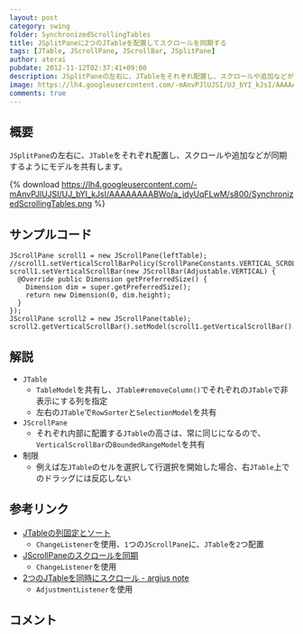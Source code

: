 ```yaml
---
layout: post
category: swing
folder: SynchronizedScrollingTables
title: JSplitPaneに2つのJTableを配置してスクロールを同期する
tags: [JTable, JScrollPane, JScrollBar, JSplitPane]
author: aterai
pubdate: 2012-11-12T02:37:41+09:00
description: JSplitPaneの左右に、JTableをそれぞれ配置し、スクロールや追加などが同期するようにモデルを共有します。
image: https://lh4.googleusercontent.com/-mAnvPJlUJSI/UJ_bYI_kJsI/AAAAAAAABWo/a_jdyUqFLwM/s800/SynchronizedScrollingTables.png
comments: true
---
```

## 概要
`JSplitPane`の左右に、`JTable`をそれぞれ配置し、スクロールや追加などが同期するようにモデルを共有します。

{% download https://lh4.googleusercontent.com/-mAnvPJlUJSI/UJ_bYI_kJsI/AAAAAAAABWo/a_jdyUqFLwM/s800/SynchronizedScrollingTables.png %}

## サンプルコード
<pre class="prettyprint"><code>JScrollPane scroll1 = new JScrollPane(leftTable);
//scroll1.setVerticalScrollBarPolicy(ScrollPaneConstants.VERTICAL_SCROLLBAR_NEVER);
scroll1.setVerticalScrollBar(new JScrollBar(Adjustable.VERTICAL) {
  @Override public Dimension getPreferredSize() {
    Dimension dim = super.getPreferredSize();
    return new Dimension(0, dim.height);
  }
});
JScrollPane scroll2 = new JScrollPane(table);
scroll2.getVerticalScrollBar().setModel(scroll1.getVerticalScrollBar().getModel());
</code></pre>

## 解説
- `JTable`
    - `TableModel`を共有し、`JTable#removeColumn()`でそれぞれの`JTable`で非表示にする列を指定
    - 左右の`JTable`で`RowSorter`と`SelectionModel`を共有
- `JScrollPane`
    - それぞれ内部に配置する`JTable`の高さは、常に同じになるので、`VerticalScrollBar`の`BoundedRangeModel`を共有
- 制限
    - 例えば左`JTable`のセルを選択して行選択を開始した場合、右`JTable`上でのドラッグには反応しない

<!-- dummy comment line for breaking list -->

## 参考リンク
- [JTableの列固定とソート](https://ateraimemo.com/Swing/FixedColumnTableSorting.html)
    - `ChangeListener`を使用、`1`つの`JScrollPane`に、`JTable`を`2`つ配置
- [JScrollPaneのスクロールを同期](https://ateraimemo.com/Swing/SynchronizedScroll.html)
    - `ChangeListener`を使用
- [2つのJTableを同時にスクロール - argius note](http://d.hatena.ne.jp/argius/20080325/1206454660)
    - `AdjustmentListener`を使用

<!-- dummy comment line for breaking list -->

## コメント
